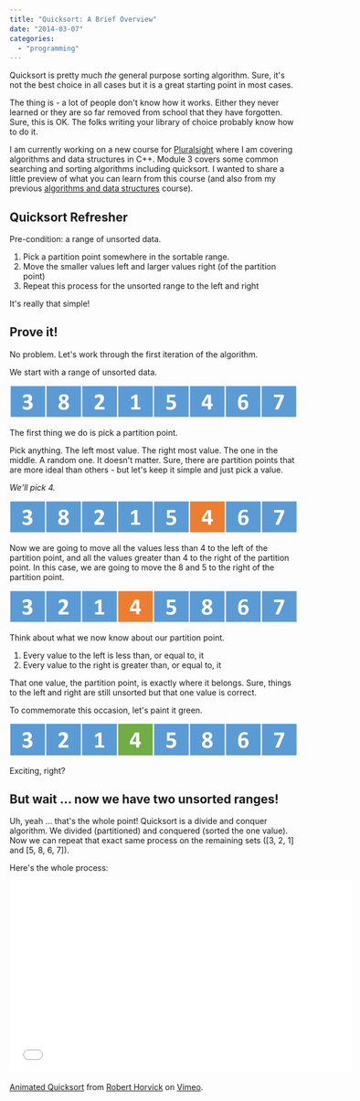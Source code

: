```yaml
---
title: "Quicksort: A Brief Overview"
date: "2014-03-07"
categories: 
  - "programming"
---
```


Quicksort is pretty much _the_ general purpose sorting algorithm. Sure, it's not the best choice in all cases but it is a great starting point in most cases.

The thing is - a lot of people don't know how it works. Either they never learned or they are so far removed from school that they have forgotten. Sure, this is OK. The folks writing your library of choice probably know how to do it.

I am currently working on a new course for [Pluralsight](http://pluralsight.com/training/Authors/Details/robert-horvick) where I am covering algorithms and data structures in C++. Module 3 covers some common searching and sorting algorithms including quicksort. I wanted to share a little preview of what you can learn from this course (and also from my previous [algorithms and data structures](http://pluralsight.com/training/Courses/TableOfContents/ads-part1) course).

## Quicksort Refresher

Pre-condition: a range of unsorted data.

1. Pick a partition point somewhere in the sortable range.
2. Move the smaller values left and larger values right (of the partition point)
3. Repeat this process for the unsorted range to the left and right

It's really that simple!

## Prove it!

No problem. Let's work through the first iteration of the algorithm.

We start with a range of unsorted data.

![unsorted data width=](/images/archive/quicksort-start.png)

The first thing we do is pick a partition point.

Pick anything. The left most value. The right most value. The one in the middle. A random one. It doesn't matter. Sure, there are partition points that are more ideal than others - but let's keep it simple and just pick a value.

_We'll pick 4._

![quicksort partitions the unsorted range](/images/archive/quicksort-part.png)

Now we are going to move all the values less than 4 to the left of the partition point, and all the values greater than 4 to the right of the partition point. In this case, we are going to move the 8 and 5 to the right of the partition point.

![quicksort swaps the values](/images/archive/quicksort-swap.png)

Think about what we now know about our partition point.

1. Every value to the left is less than, or equal to, it
2. Every value to the right is greater than, or equal to, it

That one value, the partition point, is exactly where it belongs. Sure, things to the left and right are still unsorted but that one value is correct.

To commemorate this occasion, let's paint it green.

![quicksort is complete](/images/archive/quicksort-done.png)

Exciting, right?

## But wait ... now we have two unsorted ranges!

Uh, yeah ... that's the whole point! Quicksort is a divide and conquer algorithm. We divided (partitioned) and conquered (sorted the one value). Now we can repeat that exact same process on the remaining sets ([3, 2, 1] and [5, 8, 6, 7]).

Here's the whole process:

<iframe src="//player.vimeo.com/video/88438734" width="600" height="336" frameborder="0" webkitallowfullscreen mozallowfullscreen="" allowfullscreen=""></iframe>

[Animated Quicksort](http://vimeo.com/88438734) from [Robert Horvick](http://vimeo.com/user25733081) on [Vimeo](https://vimeo.com).
